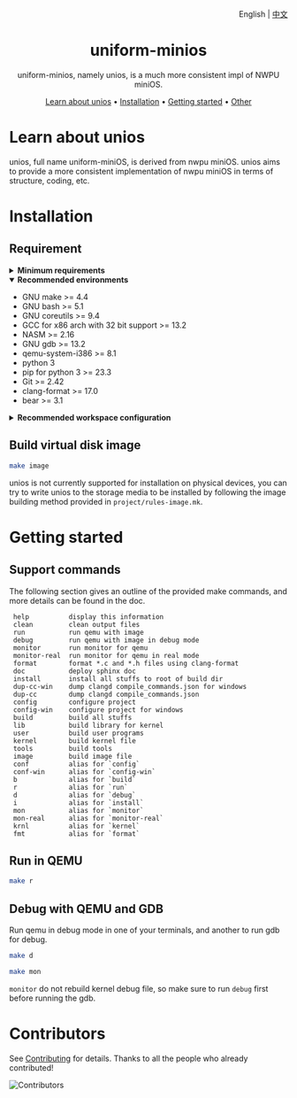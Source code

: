<div align="right">
    English | <a href="./README-zh.md">中文</a>
</div>

<div align="center">

# uniform-minios

uniform-minios, namely unios, is a much more consistent impl of NWPU miniOS.

[Learn about unios](#learn-about-unios) •
[Installation](#installation) •
[Getting started](#getting-started) •
[Other](#contributors)

</div>

# Learn about unios

unios, full name uniform-miniOS, is derived from nwpu miniOS. unios aims to provide a more consistent implementation of nwpu miniOS in terms of structure, coding, etc.

# Installation

## Requirement

<details close>

  <summary><b>Minimum requirements</b></summary>

- GNU make >= 4.0
- GNU bash >= 5.0
- GNU coreutils >= 9.4
- GCC for x86 arch with 32 bit support >= 9.0
- NASM >= 2.0

</details>

<details open>

  <summary><b>Recommended environments</b></summary>

- GNU make >= 4.4
- GNU bash >= 5.1
- GNU coreutils >= 9.4
- GCC for x86 arch with 32 bit support >= 13.2
- NASM >= 2.16
- GNU gdb >= 13.2
- qemu-system-i386 >= 8.1
- python 3
- pip for python 3 >= 23.3
- Git >= 2.42
- clang-format >= 17.0
- bear >= 3.1

</details>

<details close>

  <summary><b>Recommended workspace configuration</b></summary>

- Visual Studio Code
- \[Extension] llvm-vs-code-extensions.vscode-clangd
- \[Extension] Gruntfuggly.todo-tree
- \[Extension] lextudio.restructuredtext
- \[Extension] ms-python.python
- \[Extension] usernamehw.errorlens
- \[Extension] alefragnani.Bookmarks
- \[Extension] kevinkyang.auto-comment-blocks
- \[Extension] xaver.clang-format

</details>

## Build virtual disk image

```bash
make image
```

unios is not currently supported for installation on physical devices, you can try to write unios to the storage media to be installed by following the image building method provided in `project/rules-image.mk`.

# Getting started

## Support commands

The following section gives an outline of the provided make commands, and more details can be found in the doc.

```plain
 help          display this information
 clean         clean output files
 run           run qemu with image
 debug         run qemu with image in debug mode
 monitor       run monitor for qemu
 monitor-real  run monitor for qemu in real mode
 format        format *.c and *.h files using clang-format
 doc           deploy sphinx doc
 install       install all stuffs to root of build dir
 dup-cc-win    dump clangd compile_commands.json for windows
 dup-cc        dump clangd compile_commands.json
 config        configure project
 config-win    configure project for windows
 build         build all stuffs
 lib           build library for kernel
 user          build user programs
 kernel        build kernel file
 tools         build tools
 image         build image file
 conf          alias for `config`
 conf-win      alias for `config-win`
 b             alias for `build`
 r             alias for `run`
 d             alias for `debug`
 i             alias for `install`
 mon           alias for `monitor`
 mon-real      alias for `monitor-real`
 krnl          alias for `kernel`
 fmt           alias for `format`
```

## Run in QEMU

```sh
make r
```

## Debug with QEMU and GDB

Run qemu in debug mode in one of your terminals, and another to run gdb for debug.

```sh
make d
```

```sh
make mon
```

`monitor` do not rebuild kernel debug file, so make sure to run `debug` first before running the gdb.

# Contributors

See [Contributing](https://github.com/angine04/unios/graphs/contributors) for details. Thanks to all the people who already contributed!

![Contributors](https://contributors-img.web.app/image?repo=angine04/unios&max=500)
